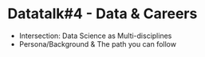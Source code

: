 # Datatalk\#4 - Data & Careers



* Intersection: Data Science as Multi-disciplines
* Persona/Background & The path you can follow



